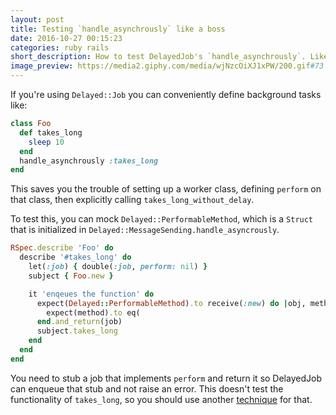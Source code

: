 ```yaml
---
layout: post
title: Testing `handle_asynchrously` like a boss
date: 2016-10-27 00:15:23
categories: ruby rails
short_description: How to test DelayedJob's `handle_asynchrously`. Like a boss.
image_preview: https://media2.giphy.com/media/wjNzcOiXJ1xPW/200.gif#73
---
```


If you're using `Delayed::Job` you can conveniently define background tasks like:

```ruby
class Foo
  def takes_long
    sleep 10
  end
  handle_asynchrously :takes_long
end
```

This saves you the trouble of setting up a worker class, defining `perform` on that class, then explicitly
calling `takes_long_without_delay`.

To test this, you can mock `Delayed::PerformableMethod`, which is a `Struct` that is initialized in
`Delayed::MessageSending.handle_asyncrously`.

```ruby
RSpec.describe 'Foo' do
  describe '#takes_long' do
    let(:job) { double(:job, perform: nil) }
    subject { Foo.new }

    it 'enqeues the function' do
      expect(Delayed::PerformableMethod).to receive(:new) do |obj, method, _args|
        expect(method).to eq(
      end.and_return(job)
      subject.takes_long
    end
  end
end
```

You need to stub a job that implements `perform` and return it so DelayedJob can enqueue that stub
and not raise an error. This doesn't test the functionality of `takes_long`, so you should use
another [technique](http://code.dblock.org/2015/11/02/how-to-test-delayed-jobs.html) for that.
